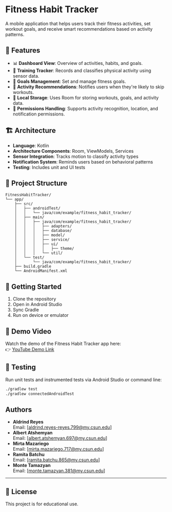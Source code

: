 # Fitness Habit Tracker

A mobile application that helps users track their fitness activities, set workout goals, and receive smart recommendations based on activity patterns.

## 📱 Features

- 📊 **Dashboard View**: Overview of activities, habits, and goals.
- 🏃 **Training Tracker**: Records and classifies physical activity using sensor data.
- 🎯 **Goals Management**: Set and manage fitness goals.
- 🧠 **Activity Recommendations**: Notifies users when they're likely to skip workouts.
- 💾 **Local Storage**: Uses Room for storing workouts, goals, and activity data.
- 🔐 **Permissions Handling**: Supports activity recognition, location, and notification permissions.

## 🏗️ Architecture

- **Language**: Kotlin
- **Architecture Components**: Room, ViewModels, Services
- **Sensor Integration**: Tracks motion to classify activity types
- **Notification System**: Reminds users based on behavioral patterns
- **Testing**: Includes unit and UI tests

## 📂 Project Structure

```
FitnessHabitTracker/
└── app/
    ├── src/
    │   ├── androidTest/
    │   │   └── java/com/example/fitness_habit_tracker/
    │   ├── main/
    │   │   ├── java/com/example/fitness_habit_tracker/
    │   │   │   ├── adapters/
    │   │   │   ├── database/
    │   │   │   ├── model/
    │   │   │   ├── service/
    │   │   │   ├── ui/
    │   │   │   │   ├── theme/
    │   │   │   └── util/
    │   └── test/
    │       └── java/com/example/fitness_habit_tracker/
    ├── build.gradle
    └── AndroidManifest.xml
```

## 🚀 Getting Started

1. Clone the repository
2. Open in Android Studio
3. Sync Gradle
4. Run on device or emulator

## 🎥 Demo Video

Watch the demo of the Fitness Habit Tracker app here:  
👉 [YouTube Demo Link](https://youtu.be/sj6TF6gSK00)

## 🧪 Testing

Run unit tests and instrumented tests via Android Studio or command line:
```bash
./gradlew test
./gradlew connectedAndroidTest
```

## Authors

- **Aldrind Reyes**  
  Email: [aldrind.reyes-reyes.799@my.csun.edu]
- **Albert Atshemyan**  
  Email: [albert.atshemyan.697@my.csun.edu]
- **Mirta Mazariego**  
  Email: [mirta.mazariego.717@my.csun.edu]
- **Ramita Batchu**  
  Email: [ramita.batchu.865@my.csun.edu]
- **Monte Tamazyan**  
  Email: [monte.tamazyan.381@my.csun.edu]

---

## 📝 License

This project is for educational use.


